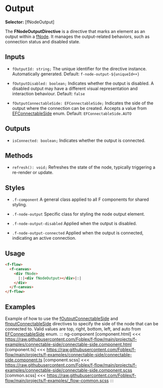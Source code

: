 ﻿# Output

**Selector:** [fNodeOutput]

The **FNodeOutputDirective** is a directive that marks an element as an output within a [fNode](f-node-directive). It manages the output-related behaviors, such as connection status and disabled state.

## Inputs

  - `fOutputId: string;` The unique identifier for the directive instance. Automatically generated. Default: `f-node-output-${uniqueId++}`

  - `fOutputDisabled: boolean;` Indicates whether the output is disabled. A disabled output may have a different visual representation and interaction behaviour. Default: `false`

  - `fOutputConnectableSide: EFConnectableSide;`  Indicates the side of the output where the connection can be created. Accepts a value from [EFConnectableSide](e-f-connectable-side) enum. Default: `EFConnectableSide.AUTO`

## Outputs

 - `isConnected: boolean;` Indicates whether the output is connected.

## Methods

 - `refresh(): void;` Refreshes the state of the node, typically triggering a re-render or update.

## Styles

  - `.f-component` A general class applied to all F components for shared styling.

  - `.f-node-output` Specific class for styling the node output element.

  - `.f-node-output-disabled` Applied when the output is disabled.

  - `.f-node-output-connected` Applied when the output is connected, indicating an active connection.

## Usage

```html
<f-flow>
  <f-canvas>
    <div fNode>
      |:|<div fNodeOutput></div>|:|
    </div>
  </f-canvas>
</f-flow>
```

## Examples

Example of how to use the [fOutputConnectableSide](f-output-connectable-side) and [fInputConnectableSide](f-input-connectable-side) directives to specify the side of the node that can be connected to. Valid values are top, right, bottom, left, and auto from [EFConnectableSide](e-f-connectable-side) enum.
::: ng-component <connectable-side></connectable-side>
[component.html] <<< https://raw.githubusercontent.com/Foblex/f-flow/main/projects/f-examples/connectable-side/connectable-side.component.html
[component.ts] <<< https://raw.githubusercontent.com/Foblex/f-flow/main/projects/f-examples/connectable-side/connectable-side.component.ts
[component.scss] <<< https://raw.githubusercontent.com/Foblex/f-flow/main/projects/f-examples/connectable-side/connectable-side.component.scss
[common.scss] <<< https://raw.githubusercontent.com/Foblex/f-flow/main/projects/f-examples/_flow-common.scss
:::

